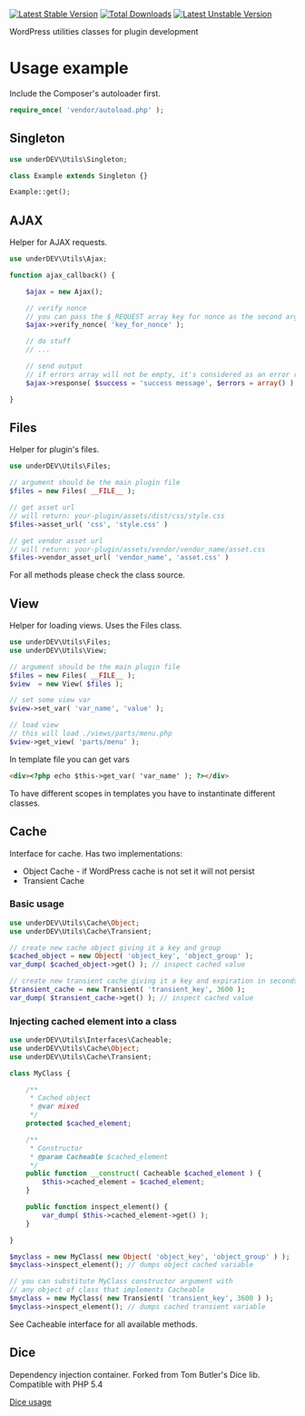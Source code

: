 [![Latest Stable Version](https://poser.pugx.org/underdev/utils/v/stable)](https://packagist.org/packages/underdev/utils) [![Total Downloads](https://poser.pugx.org/underdev/utils/downloads)](https://packagist.org/packages/underdev/utils) [![Latest Unstable Version](https://poser.pugx.org/underdev/utils/v/unstable)](https://packagist.org/packages/underdev/utils)

WordPress utilities classes for plugin development

# Usage example

Include the Composer's autoloader first.

```php
require_once( 'vendor/autoload.php' );
```

## Singleton

```php
use underDEV\Utils\Singleton;

class Example extends Singleton {}

Example::get();
```

## AJAX

Helper for AJAX requests.

```php
use underDEV\Utils\Ajax;

function ajax_callback() {

	$ajax = new Ajax();

	// verify nonce
	// you can pass the $_REQUEST array key for nonce as the second argument
	$ajax->verify_nonce( 'key_for_nonce' );

	// do stuff
	// ...

	// send output
	// if errors array will not be empty, it's considered as an error respose
	$ajax->response( $success = 'success message', $errors = array() );

}
```

## Files

Helper for plugin's files.

```php
use underDEV\Utils\Files;

// argument should be the main plugin file
$files = new Files( __FILE__ );

// get asset url
// will return: your-plugin/assets/dist/css/style.css
$files->asset_url( 'css', 'style.css' )

// get vendor asset url
// will return: your-plugin/assets/vendor/vendor_name/asset.css
$files->vendor_asset_url( 'vendor_name', 'asset.css' )
```

For all methods please check the class source.

## View

Helper for loading views. Uses the Files class.

```php
use underDEV\Utils\Files;
use underDEV\Utils\View;

// argument should be the main plugin file
$files = new Files( __FILE__ );
$view  = new View( $files );

// set some view var
$view->set_var( 'var_name', 'value' );

// load view
// this will load ./views/parts/menu.php
$view->get_view( 'parts/menu' );
```

In template file you can get vars

```html
<div><?php echo $this->get_var( 'var_name' ); ?></div>
```

To have different scopes in templates you have to instantinate different classes.

## Cache

Interface for cache. Has two implementations:
* Object Cache - if WordPress cache is not set it will not persist
* Transient Cache

### Basic usage

```php
use underDEV\Utils\Cache\Object;
use underDEV\Utils\Cache\Transient;

// create new cache object giving it a key and group
$cached_object = new Object( 'object_key', 'object_group' );
var_dump( $cached_object->get() ); // inspect cached value

// create new transient cache giving it a key and expiration in seconds
$transient_cache = new Transient( 'transient_key', 3600 );
var_dump( $transient_cache->get() ); // inspect cached value
```

### Injecting cached element into a class

```php
use underDEV\Utils\Interfaces\Cacheable;
use underDEV\Utils\Cache\Object;
use underDEV\Utils\Cache\Transient;

class MyClass {

	/**
	 * Cached object
	 * @var mixed
	 */
	protected $cached_element;

	/**
	 * Constructor
	 * @param Cacheable $cached_element
	 */
	public function __construct( Cacheable $cached_element ) {
		$this->cached_element = $cached_element;
	}

	public function inspect_element() {
		var_dump( $this->cached_element->get() );
	}

}

$myclass = new MyClass( new Object( 'object_key', 'object_group' ) );
$myclass->inspect_element(); // dumps object cached variable

// you can substitute MyClass constructor argument with
// any object of class that implements Cacheable
$myclass = new MyClass( new Transient( 'transient_key', 3600 ) );
$myclass->inspect_element(); // dumps cached transient variable
```

See Cacheable interface for all available methods.

## Dice

Dependency injection container. Forked from Tom Butler's Dice lib. Compatible with PHP 5.4

[Dice usage](https://r.je/dice.html)
